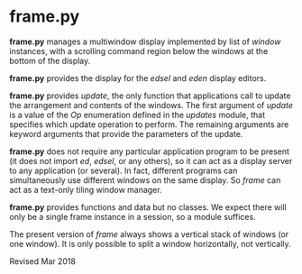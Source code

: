 
frame.py
========

**frame.py** manages a multiwindow display implemented by list of
*window* instances, with a scrolling command region below the windows
at the bottom of the display.

**frame.py** provides the display for the *edsel* and *eden* display
editors.

**frame.py** provides *update*, the only function that applications
  call to update the arrangement and contents of the windows.  The
  first argument of *update* is a value of the *Op* enumeration
  defined in the *updates* module, that specifies which update
  operation to perform.  The remaining arguments are keyword arguments
  that provide the parameters of the update.

**frame.py** does not require any particular application program to be
present (it does not import *ed*, *edsel*, or any others), so it can
act as a display server to any application (or several).  In fact,
different programs can simultaneously use different windows on the
same display.  So *frame* can act as a text-only tiling window
manager.

**frame.py** provides functions and data but no classes.  We
expect there will only be a single frame instance in a session, so a
module suffices.

The present version of *frame* always shows a vertical stack of
windows (or one window).  It is only possible to split a window
horizontally, not vertically.

Revised Mar 2018
